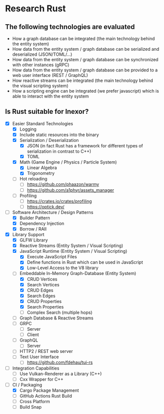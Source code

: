 # Research Rust

## The following technologies are evaluated

* How a graph database can be integrated (the main technology behind the entity system)
* How data from the entity system / graph database can be serialized and deserialized (JSON/TOML/...)
* How data from the entity system / graph database can be synchronized with other instances (gRPC)
* How data from the entity system / graph database can be provided to a web user interface (REST / GraphQL)
* How reactive streams can be integrated (the main technology behind the visual scripting system)
* How a scripting engine can be integrated (we prefer javascript) which is able to interact with the entity system

## Is Rust suitable for Inexor?

- [x] Easier Standard Technologies
  - [x] Logging
  - [x] Include static resources into the binary
  - [x] Serialization / Deserialization
    - [x] JSON (in fact Rust has a framework for different types of serialization in contrast to C++)
    - [x] TOML
  - [x] Math (Game Engine / Physics / Particle System)
    - [x] Linear Algebra
    - [x] Trigonometry
  - [ ] Hot reloading
    - [ ] https://github.com/phaazon/warmy
    - [ ] https://github.com/a1phyr/assets_manager
  - [ ] Profiling
    - [ ] https://crates.io/crates/profiling
    - [ ] https://optick.dev/
- [ ] Software Architecture / Design Patterns
  - [x] Builder Pattern
  - [x] Dependency Injection
  - [x] Borrow / RAII
- [x] Library Support
  - [x] GLFW Library
  - [x] Reactive Streams (Entity System / Visual Scripting)
  - [x] JavaScript Runtime (Entity System / Visual Scripting)
    - [x] Execute JavaScript Files
    - [x] Define functions in Rust which can be used in JavaScript
    - [x] Low-Level Access to the V8 library
  - [ ] Embeddable In-Memory Graph-Database (Entity System)
    - [x] CRUD Vertices
    - [x] Search Vertices
    - [x] CRUD Edges
    - [x] Search Edges
    - [x] CRUD Properties
    - [x] Search Properties
    - [ ] Complex Search (multiple hops)
  - [ ] Graph Database & Reactive Streams
  - [ ] GRPC
    - [ ] Server
    - [ ] Client
  - [ ] GraphQL
    - [ ] Server
  - [ ] HTTP2 / REST web server
  - [ ] Text User Interface
    - [ ] https://github.com/fdehau/tui-rs
- [ ] Integration Capabilities
  - [ ] Use Vulkan-Renderer as a Library (C++)
  - [ ] Cxx Wrapper for C++
- [ ] CI / Packaging
  - [x] Cargo Package Management
  - [ ] GitHub Actions Rust Build
  - [ ] Cross Platform
  - [ ] Build Snap
